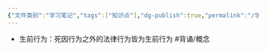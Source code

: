 ```yaml
---
{"文件类别":"学习笔记","tags":["知识点"],"dg-publish":true,"permalink":"/学习笔记studyup/知识点cheese/生前行为/","dgPassFrontmatter":true,"created":"2024-09-13T08:53:31.865+08:00","updated":"2024-09-13T08:53:34.255+08:00"}
---
```


- 生前行为：死因行为之外的法律行为皆为生前行为 #背诵/概念 